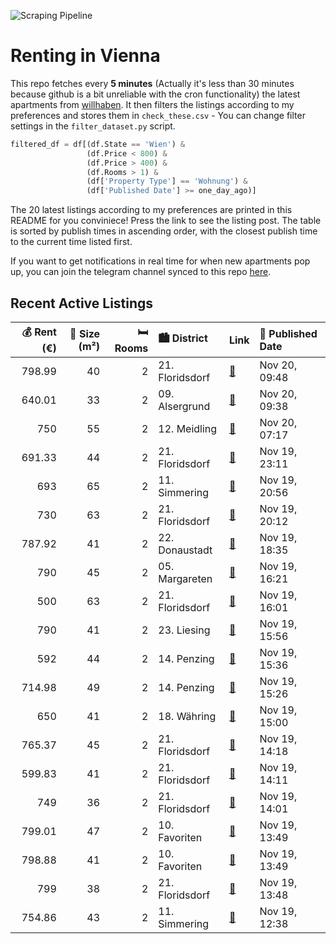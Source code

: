 ![Scraping Pipeline](https://github.com/AthomsG/renting-in-vienna/actions/workflows/run_pipeline.yml/badge.svg)


# Renting in Vienna

This repo fetches every **5 minutes** (Actually it's less than 30 minutes because github is a bit unreliable with the cron functionality) the latest apartments from [willhaben](https://www.willhaben.at/).
It then filters the listings according to my preferences and stores them in `check_these.csv` - You can change filter settings in the `filter_dataset.py` script.

```python
filtered_df = df[(df.State == 'Wien') & 
                 (df.Price < 800) &
                 (df.Price > 400) &
                 (df.Rooms > 1) &
                 (df['Property Type'] == 'Wohnung') &
                 (df['Published Date'] >= one_day_ago)]
```

The 20 latest listings according to my preferences are printed in this README for you conviniece! Press the link to see the listing post.
The table is sorted by publish times in ascending order, with the closest publish time to the current time listed first.

If you want to get notifications in real time for when new apartments pop up, you can join the telegram channel synced to this repo [here](https://t.me/+1HPAYOf5BSsyNTlk).

## Recent Active Listings

|   💰 Rent (€) |   📏 Size (m²) |   🛏️ Rooms | 🏙️ District     | Link                                                                                                                                                                                                                                                              | 📅 Published Date   |
|-------------:|--------------:|-----------:|:----------------|:------------------------------------------------------------------------------------------------------------------------------------------------------------------------------------------------------------------------------------------------------------------|:-------------------|
|       798.99 |            40 |          2 | 21. Floridsdorf | [🔗](https://www.willhaben.at/iad/immobilien/d/mietwohnungen/wien/wien-1210-floridsdorf/traumwohnungen-in-top-lage-zu-vermieten%21-1055837955/)                                                                                                                    | Nov 20, 09:48      |
|       640.01 |            33 |          2 | 09. Alsergrund  | [🔗](https://www.willhaben.at/iad/immobilien/d/mietwohnungen/wien/wien-1090-alsergrund/nette-2-zimmer--altbauwohnung-n%C3%A4he-w%C3%A4hringer-stra%C3%9Fe-1467811369/)                                                                                             | Nov 20, 09:38      |
|       750    |            55 |          2 | 12. Meidling    | [🔗](https://www.willhaben.at/iad/immobilien/d/mietwohnungen/wien/wien-1120-meidling/open-house-termin-buchen:-https://www.remax.at/de/1609-42321-sonnige-und-ruhige-2-zimmer-wohnung-mit-balkon-1328128151/)                                                      | Nov 20, 07:17      |
|       691.33 |            44 |          2 | 21. Floridsdorf | [🔗](https://www.willhaben.at/iad/immobilien/d/mietwohnungen/wien/wien-1210-floridsdorf/%28reserviert%29-neubauwohnung-zu-vermieten%21-1644760517/)                                                                                                                | Nov 19, 23:11      |
|       693    |            65 |          2 | 11. Simmering   | [🔗](https://www.willhaben.at/iad/immobilien/d/mietwohnungen/wien/wien-1110-simmering/direktvergabe---wiener-wohnticket-bis-30.09.2024-erforderlich%21-865968237/)                                                                                                 | Nov 19, 20:56      |
|       730    |            63 |          2 | 21. Floridsdorf | [🔗](https://www.willhaben.at/iad/immobilien/d/mietwohnungen/wien/wien-1210-floridsdorf/nachmieter-gesucht-1037959595/)                                                                                                                                            | Nov 19, 20:12      |
|       787.92 |            41 |          2 | 22. Donaustadt  | [🔗](https://www.willhaben.at/iad/immobilien/d/mietwohnungen/wien/wien-1220-donaustadt/modernes-wohnen-mit-balkon-in-1220-wien---4119m%C2%B2-zum-mietpreis-von-78792-eur%21-1580236359/)                                                                           | Nov 19, 18:35      |
|       790    |            45 |          2 | 05. Margareten  | [🔗](https://www.willhaben.at/iad/immobilien/d/mietwohnungen/wien/wien-1050-margareten/provisionsfrei-spengergasse-moderne-neu-renovierte-2-zimmer-wohnung-887207224/)                                                                                             | Nov 19, 16:21      |
|       500    |            63 |          2 | 21. Floridsdorf | [🔗](https://www.willhaben.at/iad/immobilien/d/mietwohnungen/wien/wien-1210-floridsdorf/2-zimmer-gemeindewohnung---direktvergabe-1210-wien-974408444/)                                                                                                             | Nov 19, 16:01      |
|       790    |            41 |          2 | 23. Liesing     | [🔗](https://www.willhaben.at/iad/immobilien/d/mietwohnungen/wien/wien-1230-liesing/top-2-zimmer-s%C3%BCd-balkonwohnung-in-ruhiger-gr%C3%BCnlage-1479201196/)                                                                                                      | Nov 19, 15:56      |
|       592    |            44 |          2 | 14. Penzing     | [🔗](https://www.willhaben.at/iad/immobilien/d/mietwohnungen/wien/wien-1140-penzing/singlewohnung-hauptmiete-unbefristet-mit-k%C3%BCche-ruhige-wohnlage-1701044569/)                                                                                               | Nov 19, 15:36      |
|       714.98 |            49 |          2 | 14. Penzing     | [🔗](https://www.willhaben.at/iad/immobilien/d/mietwohnungen/wien/wien-1140-penzing/provisionsfrei:-unbefristeter-49m%C2%B2-altbau-mit-2-zimmern-und-lift---1140-wien-1204147756/)                                                                                 | Nov 19, 15:26      |
|       650    |            41 |          2 | 18. Währing     | [🔗](https://www.willhaben.at/iad/immobilien/d/mietwohnungen/wien/wien-1180-w%C3%A4hring/entz%C3%BCckende-15-zimmer-wohnung-in-gersthof-1397452479/)                                                                                                               | Nov 19, 15:00      |
|       765.37 |            45 |          2 | 21. Floridsdorf | [🔗](https://www.willhaben.at/iad/immobilien/d/mietwohnungen/wien/wien-1210-floridsdorf/tolle-2-zimmer-wohnung-mit-idealer-raumaufteilung-in-guter-und-infrastrukturell-ansprechender-lage%21-1791769254/)                                                         | Nov 19, 14:18      |
|       599.83 |            41 |          2 | 21. Floridsdorf | [🔗](https://www.willhaben.at/iad/immobilien/d/mietwohnungen/wien/wien-1210-floridsdorf/2-zimmer-wohnung-zu-vermieten-1629360803/)                                                                                                                                 | Nov 19, 14:11      |
|       749    |            36 |          2 | 21. Floridsdorf | [🔗](https://www.willhaben.at/iad/immobilien/d/mietwohnungen/wien/wien-1210-floridsdorf/1210-wien---ruhige-neuwertige-2-zimmer-singlewohnung-mit-aussicht-2139163726/)                                                                                             | Nov 19, 14:01      |
|       799.01 |            47 |          2 | 10. Favoriten   | [🔗](https://www.willhaben.at/iad/immobilien/d/mietwohnungen/wien/wien-1100-favoriten/2-zimmer-dachgeschoss-wohnung-in-top-lage---10.bezirk.---wohntraum-1706949546/)                                                                                              | Nov 19, 13:49      |
|       798.88 |            41 |          2 | 10. Favoriten   | [🔗](https://www.willhaben.at/iad/immobilien/d/mietwohnungen/wien/wien-1100-favoriten/sonnwend-living%21-inklusive-k%C3%BCche%21-erstbezug%21-elektrische-raffstores%21-klima-vorb.%21-n%C3%A4he-u1.---wohntraum-774645004/)                                       | Nov 19, 13:49      |
|       799    |            38 |          2 | 21. Floridsdorf | [🔗](https://www.willhaben.at/iad/immobilien/d/mietwohnungen/wien/wien-1210-floridsdorf/leo-131---hochwertiger-neubau-zu-fairen-preisen---gut-angebunden-%28u1-leopoldau-%2B-u6-floridsdorf%29---mit-vollm%C3%B6blierter-k%C3%BCche-&-freifl%C3%A4che-1572554877/) | Nov 19, 13:48      |
|       754.86 |            43 |          2 | 11. Simmering   | [🔗](https://www.willhaben.at/iad/immobilien/d/mietwohnungen/wien/wien-1110-simmering/ina---wohnanlage-am-leberberg-:-top-a3-13-1170112708/)                                                                                                                       | Nov 19, 12:38      |
